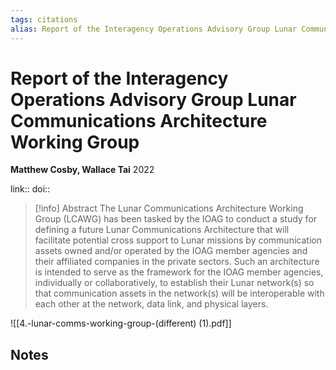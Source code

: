 ```yaml
---
tags: citations
alias: Report of the Interagency Operations Advisory Group Lunar Communications Architecture Working Group
---
```

# Report of the Interagency Operations Advisory Group Lunar Communications Architecture Working Group

**Matthew Cosby, Wallace Tai**
2022

link:: 
doi:: 

> [!info] Abstract
> The Lunar Communications Architecture Working Group (LCAWG) has been tasked by the IOAG to conduct a study for defining a future Lunar Communications Architecture that will facilitate potential cross support to Lunar missions by communication assets owned and/or operated by the IOAG member agencies and their affiliated companies in the private sectors. Such an architecture is intended to serve as the framework for the IOAG member agencies, individually or collaboratively, to establish their Lunar network(s) so that communication assets in the network(s) will be interoperable with each other at the network, data link, and physical layers.

![[4.-lunar-comms-working-group-(different) (1).pdf]]
## Notes

